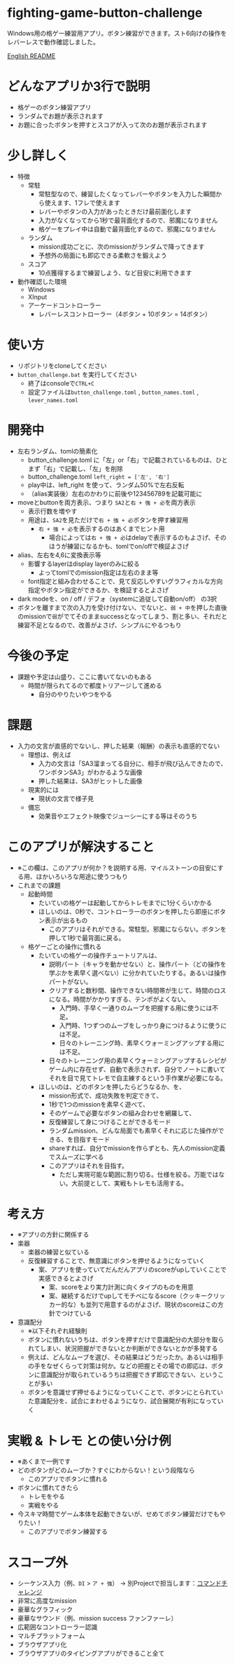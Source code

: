 # fighting-game-button-challenge
Windows用の格ゲー練習用アプリ。ボタン練習ができます。スト6向けの操作をレバーレスで動作確認しました。

[English README](README.md)

# どんなアプリか3行で説明
- 格ゲーのボタン練習アプリ
- ランダムでお題が表示されます
- お題に合ったボタンを押すとスコアが入って次のお題が表示されます

# 少し詳しく
- 特徴
    - 常駐
        - 常駐型なので、練習したくなってレバーやボタンを入力した瞬間から使えます、1フレで使えます
        - レバーやボタンの入力があったときだけ最前面化します
        - 入力がなくなってから1秒で最背面化するので、邪魔になりません
        - 格ゲーをプレイ中は自動で最背面化するので、邪魔になりません
    - ランダム
        - mission成功ごとに、次のmissionがランダムで降ってきます
        - 予想外の局面にも即応できる柔軟さを鍛えよう
    - スコア
        - 10点獲得するまで練習しよう、など目安に利用できます
- 動作確認した環境
    - Windows
    - XInput
    - アーケードコントローラー
        - レバーレスコントローラー（4ボタン + 10ボタン = 14ボタン）

# 使い方
- リポジトリをcloneしてください
- `button_challenge.bat` を実行してください
    - 終了はconsoleで`CTRL+C`
    - 設定ファイルは`button_challenge.toml` , `button_names.toml` , `lever_names.toml`

# 開発中
- 左右ランダム、tomlの簡素化
    - button_challenge.toml に「左」or「右」で記載されているものは、ひとまず「右」で記載し、「左」を削除
    - button_challenge.toml `left_right = ['左', '右']`
    - play中は、left_right を使って、ランダム50%で左右反転
    - （alias実装後）左右のかわりに前後や123456789を記載可能に
- moveとbuttonを両方表示、つまり `SA2`と`右 + 強 + 必`を両方表示
    - 表示行数を増やす
    - 用途は、`SA2`を見ただけで`右 + 強 + 必`ボタンを押す練習用
        - `右 + 強 + 必`を表示するのはあくまでヒント用
            - 場合によっては`右 + 強 + 必`はdelayで表示するのもよさげ、そのほうが練習になるかも、tomlでon/offで検証よさげ
- alias、左右を4,6に変換表示等
    - 影響するlayerはdisplay layerのみに絞る
        - よってtomlでのmission指定は左右のまま等
    - font指定と組み合わせることで、見て反応しやすいグラフィカルな方向指定やボタン指定ができるか、を検証するとよさげ
- dark modeを、on / off / デフォ（systemに追従して自動on/off） の3択
- ボタンを離すまで次の入力を受け付けない、でないと、`弱 + 中`を押した直後のmissionで`弱`がでてそのままsuccessとなってしまう、割と多い、それだと練習不足となるので、改善がよさげ、シンプルにやるつもり

# 今後の予定
- 課題や予定は山盛り、ここに書いてないのもある
    - 時間が限られてるので都度トリアージして進める
        - 自分のやりたいやつをやる

# 課題
- 入力の文言が直感的でないし、押した結果（報酬）の表示も直感的でない
    - 理想は、例えば
        - 入力の文言は「SA3溜まってる自分に、相手が飛び込んできたので、ワンボタンSA3」がわかるような画像
        - 押した結果は、SA3がヒットした画像
    - 現実的には
        - 現状の文言で様子見
    - 備忘
        - 効果音やエフェクト映像でジューシーにする等はそのうち

# このアプリが解決すること
- ※この欄は、このアプリが何か？を説明する用、マイルストーンの目安にする用、ほかいろいろな用途に使うつもり
- これまでの課題
    - 起動時間
        - たいていの格ゲーは起動してからトレモまでに1分くらいかかる
        - ほしいのは、0秒で、コントローラーのボタンを押したら即座にボタン表示が出るもの
            - このアプリはそれができる。常駐型。邪魔にならない。ボタンを押して1秒で最背面に戻る。
    - 格ゲーごとの操作に慣れる
        - たいていの格ゲーの操作チュートリアルは、
            - 説明パート（キャラを動かせない）と、操作パート（どの操作を学ぶかを素早く選べない）に分かれていたりする。あるいは操作パートがない。
            - クリアすると数秒間、操作できない時間帯が生じて、時間のロスになる。時間がかかりすぎる、テンポがよくない。
                - 入門時、手早く一通りのムーブを把握する用に使うには不足。
                - 入門時、1つずつのムーブをしっかり身につけるように使うには不足。
                - 日々のトレーニング時、素早くウォーミングアップする用には不足。
            - 日々のトレーニング用の素早くウォーミングアップするレシピがゲーム内に存在せず、自動で表示されず、自分でノートに書いてそれを目で見てトレモで自主練するという手作業が必要になる。
        - ほしいのは、どのボタンを押したらどうなるか、を、
            - mission形式で、成功失敗を判定できて、
            - 1秒で1つのmissionを素早く遊べて、
            - そのゲームで必要なボタンの組み合わせを網羅して、
            - 反復練習して身につけることができるモード
            - ランダムmission、どんな局面でも素早くそれに応じた操作ができる、を目指すモード
            - shareすれば、自分でmissionを作らずとも、先人のmission定義でスムーズに学べる
            - このアプリはそれを目指す。
                - ただし実現可能な範囲に割り切る。仕様を絞る。万能ではない。大前提として、実戦もトレモも活用する。

# 考え方
- ※アプリの方針に関係する
- 楽器
    - 楽器の練習と似ている
    - 反復練習することで、無意識にボタンを押せるようになっていく
        - 案、アプリを使っていてだんだんアプリのscoreがupしていくことで実感できるとよさげ
            - 案、scoreをより実力計測に向くタイプのものを用意
            - 案、継続するだけでupしてモチベになるscore（クッキークリッカー的な）も並列で用意するのがよさげ、現状のscoreはこの方針でつけている
- 意識配分
    - ※以下それぞれ経験則
    - ボタンに慣れないうちは、ボタンを押すだけで意識配分の大部分を取られてしまい、状況把握ができないとか判断ができないとかが多発する
    - 例えば、どんなムーブを選び、その結果はどうだったか。あるいは相手の手をなぜくらって対策は何か。などの把握とその場での即応は、ボタンに意識配分が取られているうちは把握できず即応できない、ということが多い
    - ボタンを意識せず押せるようになっていくことで、ボタンにとられていた意識配分を、試合にまわせるようになり、試合展開が有利になっていく

# 実戦 & トレモ との使い分け例
- ※あくまで一例です
- どのボタンがどのムーブか？すぐにわからない！という段階なら
    - このアプリでボタンに慣れる
- ボタンに慣れてきたら
    - トレモをやる
    - 実戦をやる
- 今スキマ時間でゲーム本体を起動できないが、せめてボタン練習だけでもやりたい！
    - このアプリでボタン練習する

# スコープ外
- シーケンス入力（例、`DI` > `ア + 強`） → 別Projectで担当します：[コマンドチャレンジ](https://github.com/cat2151/command-challenge)
- 非常に高度なmission
- 豪華なグラフィック
- 豪華なサウンド（例、mission success ファンファーレ）
- 広範囲なコントローラー認識
- マルチプラットフォーム
- ブラウザアプリ化
- ブラウザアプリのタイピングアプリができること全て
